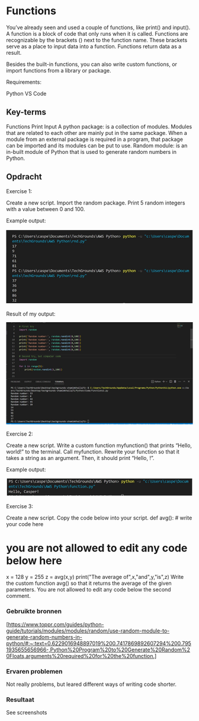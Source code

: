 # Functions

You’ve already seen and used a couple of functions, like print() and input(). A function is a block of code that only runs when it is called. Functions are recognizable by the brackets () next to the function name. These brackets serve as a place to input data into a function.
Functions return data as a result.

Besides the built-in functions, you can also write custom functions, or import functions from a library or package.

Requirements:

Python
VS Code


## Key-terms

Functions
Print
Input
A python package:
is a collection of modules. Modules that are related to each other are mainly put in the same package. When a module from an external package is required in a program, that package can be imported and its modules can be put to use.
Random module:
is an in-built module of Python that is used to generate random numbers in Python. 

## Opdracht

Exercise 1:

Create a new script.
Import the random package.
Print 5 random integers with a value between 0 and 100.

Example output:

![Alt text](../../00_includes/Python/Functions/Example1.jpg)

Result of my output:

![Alt text](<../../00_includes/Python/Functions/Random numbers.jpg>)

Exercise 2:

Create a new script.
Write a custom function myfunction() that prints “Hello, world!” to the terminal. Call myfunction.
Rewrite your function so that it takes a string as an argument. Then, it should print “Hello, <string>!”.

Example output:

![Alt text](../../00_includes/Python/Functions/Example2.jpg)


Exercise 3:

Create a new script.
Copy the code below into your script.
def avg():
	# write your code here

# you are not allowed to edit any code below here
x = 128
y = 255
z = avg(x,y)
print("The average of",x,"and",y,"is",z)
Write the custom function avg() so that it returns the average of the given parameters. You are not allowed to edit any code below the second comment.

### Gebruikte bronnen

[https://www.toppr.com/guides/python-guide/tutorials/modules/modules/random/use-random-module-to-generate-random-numbers-in-python/#:~:text=0.6229016948897019%200.7417869892607294%200.7951935655656966-,Python%20Program%20to%20Generate%20Random%20Floats,arguments%20required%20for%20the%20function.]


### Ervaren problemen

Not really problems, but leared different ways of writing code shorter.

### Resultaat

See screenshots